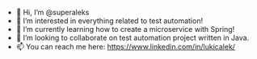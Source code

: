- 👋 Hi, I’m @superaleks
- 👀 I’m interested in everything related to test automation! 
- 🌱 I’m currently learning how to create a microservice with Spring!
- 💞️ I’m looking to collaborate on test automation project written in Java. 
- 📫 You can reach me here: https://www.linkedin.com/in/lukicalek/

<!---
superaleks/superaleks is a ✨ special ✨ repository because its `README.md` (this file) appears on your GitHub profile.
You can click the Preview link to take a look at your changes.
--->

